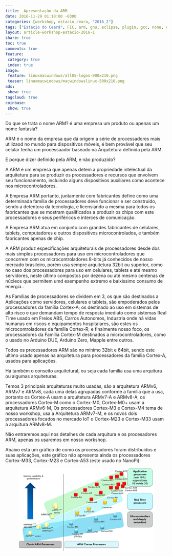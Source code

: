 ```yaml
---
title:  Apresentação da ARM
date: 2016-11-29 01:10:00 -0300
categories: [workshop, estacio_ceara, "2016_2"]
tags: ["Estácio do Ceará", FIC, arm, gnu, eclipse, plugin, gcc, none, eabi, Workshop, Apresentação]
layout: article-workshop-estacio-2016-1
share: true
toc: true
comments: true
feature:
 category: true
 index: true
image:
 feature: linuxmacwindows/allOS-logos-900x210.png
 teaser: linuxmacwindows/macwindowslinux-500x210.png
ads: 
 show: true
tagcloud: true
coinbase:
 show: true
---
```


Do que se trata o nome ARM? é uma empresa um produto ou apenas um nome fantasia?

<!--more-->

ARM é o nome da empresa que dá origem a série de processadores mais utilizaod no mundo para dispositivos móveis, é bem provável que seu celular tenha um processaador baseado na Arquitetura definida pela ARM.

E porque dizer definido pela ARM, e não produzido?

A ARM é um empresa que apenas detem a propriedade intelectual da arquitetura para se produzir os processadores e recursos que envolvem seu funcionamento, incluindo alguns dispositivos auxiliares como acontece nos microcontroladores.

A Empresa ARM portanto, juntamente com fabricantes define como uma determinada família de processadores deve funcionar e ser construido, sendo a detentora da tecnologia, e licensiando a mesma para todos os fabricantes que se mostram qualificados a produzir os chips com este processadores e seus periféricos e interces de comunicação.

A Empresa ARM atua em conjunto com grandes fabricantes de celulares, tablets, computadores e outros dispositivos microcontrolados, e também fabricantes apenas de chip.

A ARM produz especificações arquiteturais de processadores desde dos mais simples processadores para uso em microcontroladores que concorrem com os microcontroladores 8-bits já conhecidos de nosso mercado brasileiro, porém usa sempre arquitetura 32bit ou superior, como no caso dos processadores para uso em celulares, tablets e até mesmo servidores, neste último compostos por dezena ou até mesmo centenas de núcleos que permitem umd esempenho extremo e baixissimo consumo de energia..

As Famílias de processadores se dividem em 3, os que são destinados a Aplicações como servidores, celulares e tablets, são empoderados pelos processadores da família Cortex-A; os destinado ao uso em sistemas de alto risco e que demandam tempo de resposta imediato como sistemas Real Time usado em Freios ABS, Carros Autonomos, Industria onde há vidas humanas em riscos e equipamentos hospitalares, são estes os microcontroladores da família Cortex-R; e finalmente nosso foco, os processadores da Família Cortex-M destinados a microcontroladores, como o usado no Arduino DUE, Arduino Zero, Mapple entre outros.

Todos os precessadores ARM são no mínimo 32bit e 64bit, sendo este ultimo usado apenas na arquitetura para processadores da familia Cortex-A, usados para aplicações.

Há também o conseito arquitetural, ou seja cada familia usa uma arquitura ou algumas arquiteturas.

Temos 3 principais arquiteturas muito usadas, são a arquitetura ARMv6, ARMv7 e ARMv8, cada uma delas agrupadas conforme a família que a usa, portanto os Cortex-A usam a arquitetura ARMv7-A e ARMv8-A, os processadores Cortex-M como o Cortex-M0, Cortex-M0+ usam a arquitetura ARMv6-M, Os processadores Cortex-M3 e Cortex-M4 tema de nosso workshop, usa a Arquitetura ARMv7-M, e os novos dois processadores focados no mercado IoT o Cortex-M23 e Cortex-M33 usam a arquitura ARMv8-M.

Não entraremos aqui nos detalhes de cada arquitura e os procesadores ARM, apenas os usaremos em nosso workshop.

Abaixo está um gráfico de como os processadores foram distribuidos e suas aplicações, este gráfico não apresenta ainda os processadores Cortex-M33, Cortex-M23 e Cortex-A53 (este usado no NanoPi):

<figure>
<img src="/images/arm/processadores-arm-performance-vs-aplicacao.png"></img>
<figcapture></figcapture>
</figure>
